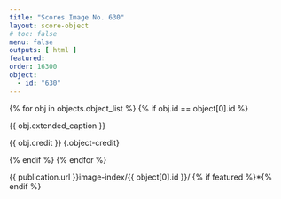 ```yaml
---
title: "Scores Image No. 630"
layout: score-object
# toc: false
menu: false
outputs: [ html ]
featured: 
order: 16300
object:
  - id: "630"
---
```


{% for obj in objects.object_list %}
{% if obj.id == object[0].id %}

{{ obj.extended_caption }}

{{ obj.credit }} {.object-credit}

{% endif %}
{% endfor %}

<div class="object-credit object-url is-print-only">

{{ publication.url }}image-index/{{ object[0].id }}/ {% if featured %}*{% endif %}

</div>
